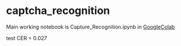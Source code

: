 # captcha_recognition
Main working notebook is Capture_Recognition.ipynb in [GoogleColab](https://drive.google.com/file/d/1IRWUVSKSTlja8PTGfwf4houM2urSHxIH/view?usp=sharing)


test CER = 0.027